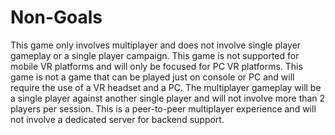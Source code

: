 # Non-Goals
This game only involves multiplayer and does not involve single player gameplay or a single player campaign. This game is not supported for mobile VR platforms and will only be focused for PC VR platforms. This game is not a game that can be played just on console or PC and will require the use of a VR headset and a PC. The multiplayer gameplay will be a single player against another single player and will not involve more than 2 players per session. This is a peer-to-peer multiplayer experience and will not involve a dedicated server for backend support.
